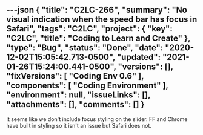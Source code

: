 ---json
{
  "title": "C2LC-266",
  "summary": "No visual indication when the speed bar has focus in Safari",
  "tags": "C2LC",
  "project": {
    "key": "C2LC",
    "title": "Coding to Learn and Create"
  },
  "type": "Bug",
  "status": "Done",
  "date": "2020-12-02T15:05:42.713-0500",
  "updated": "2021-01-26T15:24:00.441-0500",
  "versions": [],
  "fixVersions": [
    "Coding Env 0.6"
  ],
  "components": [
    "Coding Environment"
  ],
  "environment": null,
  "issueLinks": [],
  "attachments": [],
  "comments": []
}
---
It seems like we don't include focus styling on the slider. FF and Chrome have built in styling so it isn't an issue but Safari does not.

        